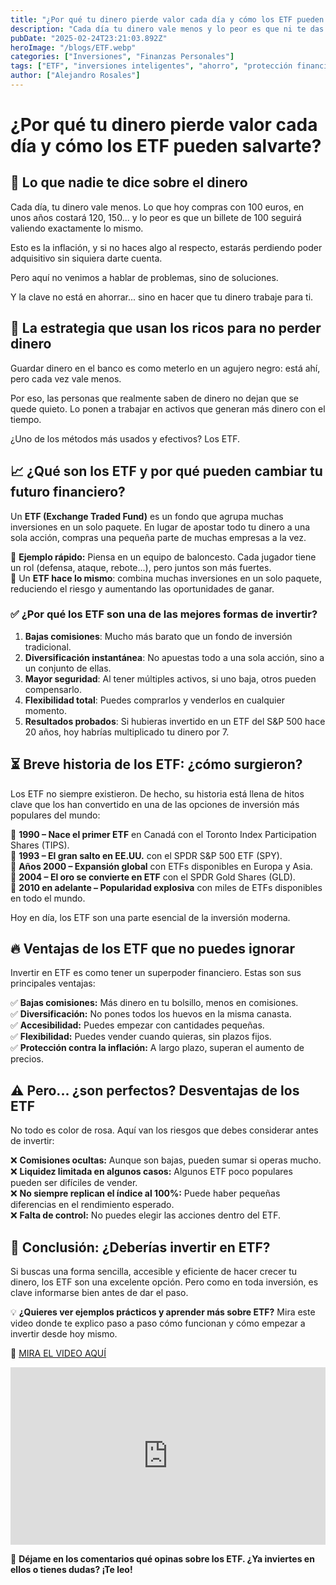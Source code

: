 ```yaml
---
title: "¿Por qué tu dinero pierde valor cada día y cómo los ETF pueden salvarte?"
description: "Cada día tu dinero vale menos y lo peor es que ni te das cuenta. Descubre por qué los ETF pueden ser la clave para proteger tu patrimonio y hacerlo crecer sin complicaciones."
pubDate: "2025-02-24T23:21:03.892Z"
heroImage: "/blogs/ETF.webp"
categories: ["Inversiones", "Finanzas Personales"]
tags: ["ETF", "inversiones inteligentes", "ahorro", "protección financiera", "crecimiento del dinero"]
author: ["Alejandro Rosales"]
---
```


# ¿Por qué tu dinero pierde valor cada día y cómo los ETF pueden salvarte?  

## 💸 Lo que nadie te dice sobre el dinero  
Cada día, tu dinero vale menos. Lo que hoy compras con 100 euros, en unos años costará 120, 150... y lo peor es que un billete de 100 seguirá valiendo exactamente lo mismo.  

Esto es la inflación, y si no haces algo al respecto, estarás perdiendo poder adquisitivo sin siquiera darte cuenta.   

Pero aquí no venimos a hablar de problemas, sino de soluciones.  

Y la clave no está en ahorrar... sino en hacer que tu dinero trabaje para ti.  

## 🚀 La estrategia que usan los ricos para no perder dinero  
Guardar dinero en el banco es como meterlo en un agujero negro: está ahí, pero cada vez vale menos.  

Por eso, las personas que realmente saben de dinero no dejan que se quede quieto. Lo ponen a trabajar en activos que generan más dinero con el tiempo.  

¿Uno de los métodos más usados y efectivos? Los ETF.  

## 📈 ¿Qué son los ETF y por qué pueden cambiar tu futuro financiero?  
Un **ETF (Exchange Traded Fund)** es un fondo que agrupa muchas inversiones en un solo paquete. En lugar de apostar todo tu dinero a una sola acción, compras una pequeña parte de muchas empresas a la vez.  

🔹 **Ejemplo rápido:** Piensa en un equipo de baloncesto. Cada jugador tiene un rol (defensa, ataque, rebote...), pero juntos son más fuertes.  
🔹 Un **ETF hace lo mismo**: combina muchas inversiones en un solo paquete, reduciendo el riesgo y aumentando las oportunidades de ganar.  

### ✅ ¿Por qué los ETF son una de las mejores formas de invertir?  
1. **Bajas comisiones**: Mucho más barato que un fondo de inversión tradicional.  
2. **Diversificación instantánea**: No apuestas todo a una sola acción, sino a un conjunto de ellas.  
3. **Mayor seguridad**: Al tener múltiples activos, si uno baja, otros pueden compensarlo.  
4. **Flexibilidad total**: Puedes comprarlos y venderlos en cualquier momento.  
5. **Resultados probados**: Si hubieras invertido en un ETF del S&P 500 hace 20 años, hoy habrías multiplicado tu dinero por 7.  

## ⏳ Breve historia de los ETF: ¿cómo surgieron?  
Los ETF no siempre existieron. De hecho, su historia está llena de hitos clave que los han convertido en una de las opciones de inversión más populares del mundo:  

📌 **1990 – Nace el primer ETF** en Canadá con el Toronto Index Participation Shares (TIPS).  
📌 **1993 – El gran salto en EE.UU.** con el SPDR S&P 500 ETF (SPY).  
📌 **Años 2000 – Expansión global** con ETFs disponibles en Europa y Asia.  
📌 **2004 – El oro se convierte en ETF** con el SPDR Gold Shares (GLD).  
📌 **2010 en adelante – Popularidad explosiva** con miles de ETFs disponibles en todo el mundo.  

Hoy en día, los ETF son una parte esencial de la inversión moderna.  

## 🔥 Ventajas de los ETF que no puedes ignorar  
Invertir en ETF es como tener un superpoder financiero. Estas son sus principales ventajas:  

✅ **Bajas comisiones:** Más dinero en tu bolsillo, menos en comisiones.  
✅ **Diversificación:** No pones todos los huevos en la misma canasta.  
✅ **Accesibilidad:** Puedes empezar con cantidades pequeñas.  
✅ **Flexibilidad:** Puedes vender cuando quieras, sin plazos fijos.  
✅ **Protección contra la inflación:** A largo plazo, superan el aumento de precios.  

## ⚠️ Pero... ¿son perfectos? Desventajas de los ETF  
No todo es color de rosa. Aquí van los riesgos que debes considerar antes de invertir:  

❌ **Comisiones ocultas:** Aunque son bajas, pueden sumar si operas mucho.  
❌ **Liquidez limitada en algunos casos:** Algunos ETF poco populares pueden ser difíciles de vender.  
❌ **No siempre replican el índice al 100%:** Puede haber pequeñas diferencias en el rendimiento esperado.  
❌ **Falta de control:** No puedes elegir las acciones dentro del ETF.  

## 🎯 Conclusión: ¿Deberías invertir en ETF?  
Si buscas una forma sencilla, accesible y eficiente de hacer crecer tu dinero, los ETF son una excelente opción. Pero como en toda inversión, es clave informarse bien antes de dar el paso.  

💡 **¿Quieres ver ejemplos prácticos y aprender más sobre ETF?** Mira este video donde te explico paso a paso cómo funcionan y cómo empezar a invertir desde hoy mismo.  

🎥 [MIRA EL VIDEO AQUÍ](https://www.youtube.com/watch?v=Gl-1QFoedtw)

<div class="iframe-container" style="position: relative; width: 100%; height: 0; padding-bottom: 56.25%; overflow: hidden;">
  <iframe width="560" height="315" src="https://www.youtube.com/embed/Gl-1QFoedtw?si=M62MQVrZ675PhRn8" title="YouTube video player" frameborder="0" allow="accelerometer; autoplay; clipboard-write; encrypted-media; gyroscope; picture-in-picture; web-share" allowfullscreen style="position: absolute; top: 0; left: 0; width: 100%; height: 100%; border: none;"></iframe>
</div>  

📢 **Déjame en los comentarios qué opinas sobre los ETF. ¿Ya inviertes en ellos o tienes dudas? ¡Te leo!**  
